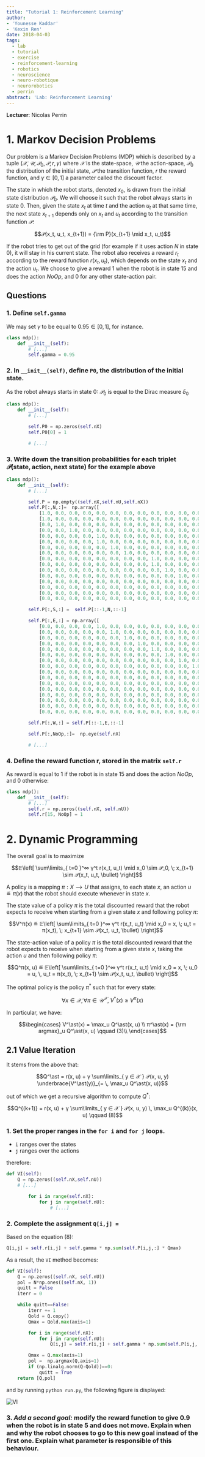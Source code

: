 ```yaml
---
title: "Tutorial 1: Reinforcement Learning"
author:
- 'Younesse Kaddar'
- 'Kexin Ren'
date: 2018-04-03
tags:
  - lab
  - tutorial
  - exercise
  - reinforcement-learning
  - robotics
  - neuroscience
  - neuro-robotique
  - neurorobotics
  - perrin
abstract: 'Lab: Reinforcement Learning'
---
```


**Lecturer**: Nicolas Perrin


# 1. Markov Decision Problems


Our problem is a Markov Decision Problems (MDP) which is described by a tuple $(𝒳, 𝒰, 𝒫_0, 𝒫,r,γ)$ where $𝒳$ is the state-space, $𝒰$ the action-space, $𝒫_0$ the distribution of the initial state, $𝒫$ the transition function, $r$ the reward function, and $γ ∈ [0, 1]$ a parameter called the discount factor.

The state in which the robot starts, denoted $x_0$, is drawn from the initial state distribution $𝒫_0$. We will choose it such that the robot always starts in state $0$. Then, given the state $x_t$ at time $t$ and the action $u_t$ at that same time, the next state $x_{t+1}$ depends only on $x_t$ and $u_t$ according to the transition function $𝒫$:

$$𝒫(x_t, u_t, x_{t+1}) = {\rm P}(x_{t+1} \mid x_t, u_t)$$

If the robot tries to get out of the grid (for example if it uses action $N$ in state $0$), it will stay in his current state. The robot also receives a reward $r_t$ according to the reward function $r(x_t, u_t)$, which depends on the state $x_t$ and the action $u_t$. We choose to give a reward $1$ when the robot is in state $15$ and does the action $NoOp$, and $0$ for any other state-action pair.


## Questions


### 1. Define `self.gamma`

We may set $γ$ to be equal to $0.95 ∈ [0, 1]$, for instance.

```python
class mdp():
    def __init__(self):
        # [...]
        self.gamma = 0.95
```

### 2. In `__init__(self)`, define `P0`, the distribution of the initial state.

As the robot always starts in state $0$: $𝒫_0$ is equal to the Dirac measure $δ_0$

```python
class mdp():
    def __init__(self):
        # [...]

        self.P0 = np.zeros(self.nX)
        self.P0[0] = 1

        # [...]
```

### 3. Write down the transition probabilities for each triplet $𝒫(\text{state}, \text{action}, \text{next state})$ for the example above

```python
class mdp():
    def __init__(self):
        # [...]

        self.P = np.empty((self.nX,self.nU,self.nX))
        self.P[:,N,:]=  np.array([
            [1.0, 0.0, 0.0, 0.0, 0.0, 0.0, 0.0, 0.0, 0.0, 0.0, 0.0, 0.0, 0.0, 0.0, 0.0, 0.0],
            [1.0, 0.0, 0.0, 0.0, 0.0, 0.0, 0.0, 0.0, 0.0, 0.0, 0.0, 0.0, 0.0, 0.0, 0.0, 0.0],
            [0.0, 1.0, 0.0, 0.0, 0.0, 0.0, 0.0, 0.0, 0.0, 0.0, 0.0, 0.0, 0.0, 0.0, 0.0, 0.0],
            [0.0, 0.0, 1.0, 0.0, 0.0, 0.0, 0.0, 0.0, 0.0, 0.0, 0.0, 0.0, 0.0, 0.0, 0.0, 0.0],
            [0.0, 0.0, 0.0, 0.0, 1.0, 0.0, 0.0, 0.0, 0.0, 0.0, 0.0, 0.0, 0.0, 0.0, 0.0, 0.0],
            [0.0, 0.0, 0.0, 0.0, 1.0, 0.0, 0.0, 0.0, 0.0, 0.0, 0.0, 0.0, 0.0, 0.0, 0.0, 0.0],
            [0.0, 0.0, 0.0, 0.0, 0.0, 1.0, 0.0, 0.0, 0.0, 0.0, 0.0, 0.0, 0.0, 0.0, 0.0, 0.0],
            [0.0, 0.0, 0.0, 0.0, 0.0, 0.0, 1.0, 0.0, 0.0, 0.0, 0.0, 0.0, 0.0, 0.0, 0.0, 0.0],
            [0.0, 0.0, 0.0, 0.0, 0.0, 0.0, 0.0, 0.0, 1.0, 0.0, 0.0, 0.0, 0.0, 0.0, 0.0, 0.0],
            [0.0, 0.0, 0.0, 0.0, 0.0, 0.0, 0.0, 0.0, 1.0, 0.0, 0.0, 0.0, 0.0, 0.0, 0.0, 0.0],
            [0.0, 0.0, 0.0, 0.0, 0.0, 0.0, 0.0, 0.0, 0.0, 1.0, 0.0, 0.0, 0.0, 0.0, 0.0, 0.0],
            [0.0, 0.0, 0.0, 0.0, 0.0, 0.0, 0.0, 0.0, 0.0, 0.0, 1.0, 0.0, 0.0, 0.0, 0.0, 0.0],
            [0.0, 0.0, 0.0, 0.0, 0.0, 0.0, 0.0, 0.0, 0.0, 0.0, 0.0, 0.0, 1.0, 0.0, 0.0, 0.0],
            [0.0, 0.0, 0.0, 0.0, 0.0, 0.0, 0.0, 0.0, 0.0, 0.0, 0.0, 0.0, 1.0, 0.0, 0.0, 0.0],
            [0.0, 0.0, 0.0, 0.0, 0.0, 0.0, 0.0, 0.0, 0.0, 0.0, 0.0, 0.0, 0.0, 1.0, 0.0, 0.0],
            [0.0, 0.0, 0.0, 0.0, 0.0, 0.0, 0.0, 0.0, 0.0, 0.0, 0.0, 0.0, 0.0, 0.0, 1.0, 0.0]])

        self.P[:,S,:] =  self.P[::-1,N,::-1]

        self.P[:,E,:] = np.array([
            [0.0, 0.0, 0.0, 0.0, 1.0, 0.0, 0.0, 0.0, 0.0, 0.0, 0.0, 0.0, 0.0, 0.0, 0.0, 0.0],
            [0.0, 0.0, 0.0, 0.0, 0.0, 1.0, 0.0, 0.0, 0.0, 0.0, 0.0, 0.0, 0.0, 0.0, 0.0, 0.0],
            [0.0, 0.0, 0.0, 0.0, 0.0, 0.0, 1.0, 0.0, 0.0, 0.0, 0.0, 0.0, 0.0, 0.0, 0.0, 0.0],
            [0.0, 0.0, 0.0, 0.0, 0.0, 0.0, 0.0, 1.0, 0.0, 0.0, 0.0, 0.0, 0.0, 0.0, 0.0, 0.0],
            [0.0, 0.0, 0.0, 0.0, 0.0, 0.0, 0.0, 0.0, 1.0, 0.0, 0.0, 0.0, 0.0, 0.0, 0.0, 0.0],
            [0.0, 0.0, 0.0, 0.0, 0.0, 0.0, 0.0, 0.0, 0.0, 1.0, 0.0, 0.0, 0.0, 0.0, 0.0, 0.0],
            [0.0, 0.0, 0.0, 0.0, 0.0, 0.0, 0.0, 0.0, 0.0, 0.0, 1.0, 0.0, 0.0, 0.0, 0.0, 0.0],
            [0.0, 0.0, 0.0, 0.0, 0.0, 0.0, 0.0, 0.0, 0.0, 0.0, 0.0, 1.0, 0.0, 0.0, 0.0, 0.0],
            [0.0, 0.0, 0.0, 0.0, 0.0, 0.0, 0.0, 0.0, 0.0, 0.0, 0.0, 0.0, 1.0, 0.0, 0.0, 0.0],
            [0.0, 0.0, 0.0, 0.0, 0.0, 0.0, 0.0, 0.0, 0.0, 0.0, 0.0, 0.0, 0.0, 1.0, 0.0, 0.0],
            [0.0, 0.0, 0.0, 0.0, 0.0, 0.0, 0.0, 0.0, 0.0, 0.0, 0.0, 0.0, 0.0, 0.0, 1.0, 0.0],
            [0.0, 0.0, 0.0, 0.0, 0.0, 0.0, 0.0, 0.0, 0.0, 0.0, 0.0, 0.0, 0.0, 0.0, 0.0, 1.0],
            [0.0, 0.0, 0.0, 0.0, 0.0, 0.0, 0.0, 0.0, 0.0, 0.0, 0.0, 0.0, 1.0, 0.0, 0.0, 0.0],
            [0.0, 0.0, 0.0, 0.0, 0.0, 0.0, 0.0, 0.0, 0.0, 0.0, 0.0, 0.0, 0.0, 1.0, 0.0, 0.0],
            [0.0, 0.0, 0.0, 0.0, 0.0, 0.0, 0.0, 0.0, 0.0, 0.0, 0.0, 0.0, 0.0, 0.0, 1.0, 0.0],
            [0.0, 0.0, 0.0, 0.0, 0.0, 0.0, 0.0, 0.0, 0.0, 0.0, 0.0, 0.0, 0.0, 0.0, 0.0, 1.0]])

        self.P[:,W,:] = self.P[::-1,E,::-1]

        self.P[:,NoOp,:]=  np.eye(self.nX)

        # [...]
```


### 4. Define the reward function r, stored in the matrix `self.r`

As reward is equal to $1$ if the robot is in state $15$ and does the action $NoOp$, and $0$ otherwise:

```python
class mdp():
    def __init__(self):
        # [...]
        self.r = np.zeros((self.nX, self.nU))
        self.r[15, NoOp] = 1
```

# 2. Dynamic Programming

The overall goal is to maximize

$$𝔼\left[ \sum\limits_{ t=0 }^∞ γ^t r(x_t, u_t) \mid x_0 \sim 𝒫_0, \; x_{t+1} \sim 𝒫(x_t, u_t, \bullet)  \right]$$

A policy is a mapping $π : X ⟶ U$ that assigns, to each state $x$, an action $u ≝ π(x)$ that the robot should execute whenever in state $x$.

The state value of a policy $π$ is the total discounted reward that the robot expects to receive when starting from a given state $x$ and following policy $π$:

$$V^π(x) ≝ 𝔼\left[ \sum\limits_{ t=0 }^∞ γ^t r(x_t, u_t) \mid x_0 = x, \; u_t = π(x_t), \; x_{t+1} \sim 𝒫(x_t, u_t, \bullet)  \right]$$

The state-action value of a policy $π$ is the total discounted reward that the robot expects to receive when starting from a given state $x$, taking the action $u$ and then following policy $π$:


$$Q^π(x, u) ≝ 𝔼\left[ \sum\limits_{ t=0 }^∞ γ^t r(x_t, u_t) \mid x_0 = x, \; u_0 = u, \, u_t = π(x_t), \; x_{t+1} \sim 𝒫(x_t, u_t, \bullet)  \right]$$

The optimal policy is the policy $π^\ast$ such that for every state:

$$∀x ∈ 𝒳, ∀ π ∈ 𝒰^𝒳, \; V^\ast(x) ≥ V^π(x)$$

In particular, we have:


$$\begin{cases}
  V^\ast(x) = \max_u Q^\ast(x, u)  \\
  π^\ast(x) = {\rm argmax}_u Q^\ast(x, u)  \qquad (3)\\
\end{cases}$$


## 2.1 Value Iteration

It stems from the above that:

$$Q^\ast = r(x, u) + γ \sum\limits_{ y ∈ 𝒳 } 𝒫(x, u, y) \underbrace{V^\ast(y)}_{= \, \max_u Q^\ast(x, u)}$$

out of which we get a recursive algorithm to compute $Q^\ast$:

$$Q^{(k+1)} = r(x, u) + γ \sum\limits_{ y ∈ 𝒳 } 𝒫(x, u, y) \, \max_u Q^{(k)}(x, u) \qquad (8)$$

### 1. Set the proper ranges in the `for i` and `for j` loops.

- `i` ranges over the states
- `j` ranges over the actions

therefore:

```python
def VI(self):
    Q = np.zeros((self.nX,self.nU))
    # [...]

        for i in range(self.nX):
            for j in range(self.nU):
                # [...]
```

### 2. Complete the assignment `Q[i,j] = `


Based on the equation $(8)$:

```python
Q[i,j] = self.r[i,j] + self.gamma * np.sum(self.P[i,j,:] * Qmax)
```

As a result, the `VI` method becomes:

```python
def VI(self):
    Q = np.zeros((self.nX, self.nU))
    pol = N*np.ones((self.nX, 1))
    quitt = False
    iterr = 0

    while quitt==False:
        iterr += 1
        Qold = Q.copy()
        Qmax = Qold.max(axis=1)

        for i in range(self.nX):
            for j in range(self.nU):
                Q[i,j] = self.r[i,j] + self.gamma * np.sum(self.P[i,j,:] * Qmax)

        Qmax = Q.max(axis=1)
        pol =  np.argmax(Q,axis=1)
        if (np.linalg.norm(Q-Qold))==0:
            quitt = True
    return [Q,pol]
```

and by running `python run.py`, the following figure is displayed:

![VI](https://i.gyazo.com/92851318f58af7b738c8b2c875ae38f7.png)


### 3. *Add a second goal:* modify the reward function to give $0.9$ when the robot is in state $5$ and does not move. Explain when and why the robot chooses to go to this new goal instead of the first one. Explain what parameter is responsible of this behaviour.
